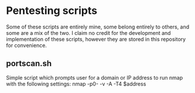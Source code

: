 # Pentesting scripts
Some of these scripts are entirely mine, some belong entirely to others, and some are a mix of the two. I claim no credit for the development and implementation of these scripts, however they are stored in this repository for convenience.


## portscan.sh
Simple script which prompts user for a domain or IP address to run nmap with the following settings:
    nmap -p0- -v -A -T4 $address
